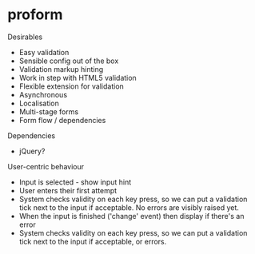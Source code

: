 proform
=======

Desirables
- Easy validation
- Sensible config out of the box
- Validation markup hinting
- Work in step with HTML5 validation
- Flexible extension for validation
- Asynchronous
- Localisation
- Multi-stage forms
- Form flow / dependencies

Dependencies
- jQuery?

User-centric behaviour
- Input is selected - show input hint
- User enters their first attempt
- System checks validity on each key press, so we can put a validation tick next to the input if acceptable. No errors are visibly raised yet.
- When the input is finished ('change' event) then display if there's an error
- System checks validity on each key press, so we can put a validation tick next to the input if acceptable, or errors.
